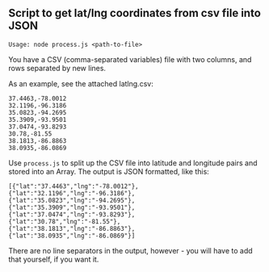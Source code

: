 ## Script to get lat/lng coordinates from csv file into JSON ##

`Usage: node process.js <path-to-file>`

You have a CSV (comma-separated variables) file with two columns, and rows separated by new lines.

As an example, see the attached latlng.csv:

```
37.4463,-78.0012
32.1196,-96.3186
35.0823,-94.2695
35.3909,-93.9501
37.0474,-93.8293
30.78,-81.55
38.1813,-86.8863
38.0935,-86.0869
```

Use `process.js` to split up the CSV file into latitude and longitude pairs and stored into an Array. The output is JSON formatted, like this:

```
[{"lat":"37.4463","lng":"-78.0012"},
{"lat":"32.1196","lng":"-96.3186"},
{"lat":"35.0823","lng":"-94.2695"},
{"lat":"35.3909","lng":"-93.9501"},
{"lat":"37.0474","lng":"-93.8293"},
{"lat":"30.78","lng":"-81.55"},
{"lat":"38.1813","lng":"-86.8863"},
{"lat":"38.0935","lng":"-86.0869"}]
```

There are no line separators in the output, however - you will have to add that yourself, if you want it.